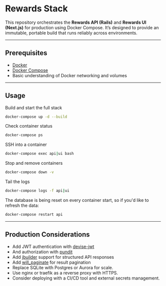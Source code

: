 # Rewards Stack

This repository orchestrates the **Rewards API (Rails)** and **Rewards UI (Next.js)** for production using Docker Compose. It’s designed to provide an immutable, portable build that runs reliably across environments.

---

## Prerequisites

- [Docker](https://www.docker.com/products/docker-desktop)
- [Docker Compose](https://docs.docker.com/compose/install/)
- Basic understanding of Docker networking and volumes

---

## Usage
Build and start the full stack
```bash
docker-compose up -d --build
```
Check container status
```bash
docker-compose ps
```
SSH into a container
```bash
docker-compose exec api|ui bash
```
Stop and remove containers
```bash
docker-compose down -v
```
Tail the logs
```bash
docker-compose logs -f api|ui
```
The database is being reset on every container start, so if you'd like to refresh the data:
```bash
docker-compose restart api
```

---

## Production Considerations
- Add JWT authentication with [devise-jwt](https://rubygems.org/gems/devise-jwt)
- And authorization with [pundit](https://rubygems.org/gems/pundit)
- Add [jbuilder](https://rubygems.org/gems/jbuilder) support for structured API responses
- Add [will_paginate](https://rubygems.org/gems/will_paginate) for result pagination
-	Replace SQLite with Postgres or Aurora for scale.
-	Use nginx or traefik as a reverse proxy with HTTPS.
-	Consider deploying with a CI/CD tool and external secrets management.